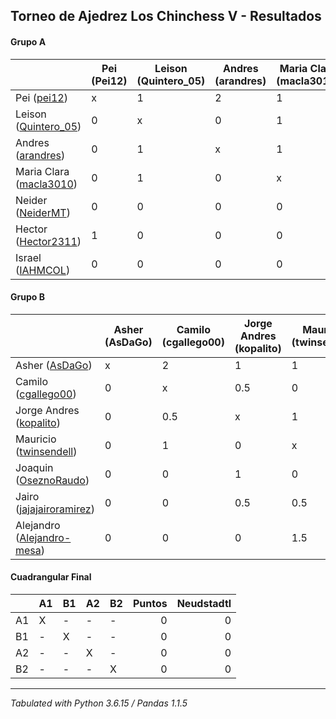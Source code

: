 ## Torneo de Ajedrez Los Chinchess V - Resultados

#### Grupo A
|                                                                       | Pei (Pei12) | Leison (Quintero_05) | Andres (arandres) | Maria Clara (macla3010) | Neider (NeiderMT) | Hector (Hector2311) | Israel (IAHMCOL) | Bye | PTOS | Neudstatdl |
|-----------------------------------------------------------------------|-------------|----------------------|-------------------|-------------------------|-------------------|---------------------|------------------|-----|------|------------|
| Pei ([pei12](https://lichess.org/?user=pei12#friend))                 |           x |                    1 |                 2 |                       1 |                 1 |                   0 |                1 |   2 |    8 |         32 |
| Leison ([Quintero_05](https://lichess.org/?user=Quintero_05#friend))  |           0 |                    x |                 0 |                       1 |                 1 |                   1 |                2 |   2 |    7 |         19 |
| Andres ([arandres](https://lichess.org/?user=arandres#friend))        |           0 |                    1 |                 x |                       1 |                 1 |                   1 |                1 |   1 |    6 |         24 |
| Maria Clara ([macla3010](https://lichess.org/?user=macla3010#friend)) |           0 |                    1 |                 0 |                       x |                 1 |                   1 |                1 |   2 |    6 |         18 |
| Neider ([NeiderMT](https://lichess.org/?user=NeiderMT#friend))        |           0 |                    0 |                 0 |                       0 |                 x |                   2 |                2 |   1 |    5 |         12 |
| Hector ([Hector2311](https://lichess.org/?user=Hector2311#friend))    |           1 |                    0 |                 0 |                       0 |                 0 |                   x |                1 |   2 |    4 |         10 |
| Israel ([IAHMCOL](https://lichess.org/?user=IAHMCOL#friend))          |           0 |                    0 |                 0 |                       0 |                 0 |                   1 |                x |   1 |    2 |          4 |

#### Grupo B
|                                                                               | Asher (AsDaGo) | Camilo (cgallego00) | Jorge Andres (kopalito) | Mauricio (twinsendell) | Joaquin (OseznoRaudo) | Jairo (jajajairoramirez) | Alejandro (Alejandro-mesa) | Bye | PTOS | Neudstatdl |
|-------------------------------------------------------------------------------|----------------|---------------------|-------------------------|------------------------|-----------------------|--------------------------|----------------------------|-----|------|------------|
| Asher ([AsDaGo](https://lichess.org/?user=AsDaGo#friend))                     |              x |                   2 |                       1 |                      1 |                     1 |                        1 |                          1 |   2 |    9 |       33.5 |
| Camilo ([cgallego00](https://lichess.org/?user=cgallego00#friend))            |              0 |                   x |                     0.5 |                      0 |                     1 |                        2 |                          1 |   2 |  6.5 |         18 |
| Jorge Andres ([kopalito](https://lichess.org/?user=kopalito#friend))          |              0 |                 0.5 |                       x |                      1 |                     0 |                      1.5 |                          1 |   1 |    5 |      16.75 |
| Mauricio ([twinsendell](https://lichess.org/?user=twinsendell#friend))        |              0 |                   1 |                       0 |                      x |                     1 |                      0.5 |                        0.5 |   1 |    4 |      14.25 |
| Joaquin ([OseznoRaudo](https://lichess.org/?user=OseznoRaudo#friend))         |              0 |                   0 |                       1 |                      0 |                     x |                        0 |                          1 |   2 |    4 |        8.5 |
| Jairo ([jajajairoramirez](https://lichess.org/?user=jajajairoramirez#friend)) |              0 |                   0 |                     0.5 |                    0.5 |                     1 |                        x |                          0 |   2 |    4 |        8.5 |
| Alejandro ([Alejandro-mesa](https://lichess.org/?user=Alejandro-mesa#friend)) |              0 |                   0 |                       0 |                    1.5 |                     0 |                        1 |                          x |   1 |  3.5 |         10 |


#### Cuadrangular Final
|                      | A1                | B1                  | A2                   | B2              |   Puntos | Neudstadtl |
| :------------------- | :---------------- | :------------------ | :------------------- | :-------------- | -------: | ---------: |
| A1                   | X                 | -                   | -                    | -               |        0 |          0 |
| B1                   | -                 | X                   | -                    | -               |        0 |          0 |
| A2                   | -                 | -                   | X                    | -               |        0 |          0 |
| B2                   | -                 | -                   | -                    | X               |        0 |          0 |

****
*Tabulated with Python 3.6.15 / Pandas 1.1.5*
